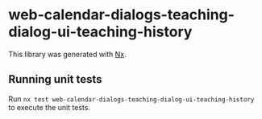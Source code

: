# web-calendar-dialogs-teaching-dialog-ui-teaching-history

This library was generated with [Nx](https://nx.dev).

## Running unit tests

Run `nx test web-calendar-dialogs-teaching-dialog-ui-teaching-history` to execute the unit tests.
